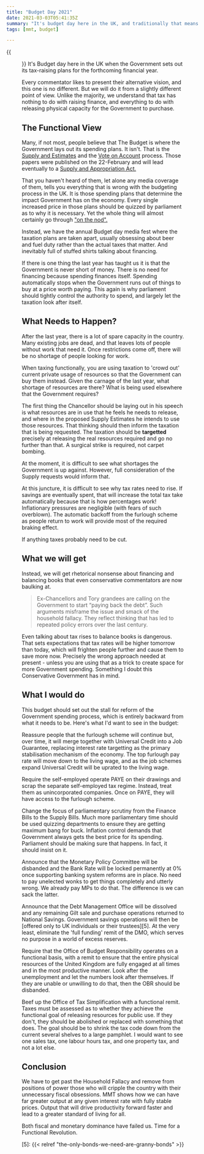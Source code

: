 ```yaml
---
title: "Budget Day 2021"
date: 2021-03-03T05:41:35Z
summary: "It's budget day here in the UK, and traditionally that means commentators write what they would do instead. Here's the MMT view"
tags: [mmt, budget]

---
```


{{<figure src="budget-box.jpg" alt="Gladstone Knew How Book Debt Worked">}}
It's Budget day here in the UK when the Government sets out its tax-raising plans for the forthcoming financial year.

Every commentator likes to present their alternative vision, and this one is
no different. But we will do it from a slightly different point of
view. Unlike the majority, we understand that tax has nothing
to do with raising finance, and everything to do with releasing physical
capacity for the Government to purchase.

## The Functional View

Many, if not most, people believe that The Budget is where the Government lays out its spending plans. It isn't. That is the [Supply and Estimates][2] and the [Vote on Account][1] process. Those papers were published on the 22-February and will lead eventually to a [Supply and Appropriation Act.][4]

That you haven't heard of them, let alone any media coverage of them, tells you everything that is wrong with the budgeting process in the UK. It is those spending plans that determine the impact Government has on the economy. Every single increased price in those plans should be quizzed by parliament as to why it is necessary. Yet the whole thing will almost certainly go through ["on the nod".][3]

Instead, we have the annual Budget day media fest where the taxation plans are taken apart, usually obsessing about beer and fuel duty rather than the actual taxes that matter. And inevitably full of stuffed shirts talking about financing. 

If there is one thing the last year has taught us it is that the
Government is never short of money. There is no need for financing
because spending finances itself. Spending automatically stops when the Government runs out of things to buy at a price worth paying. This again is why parliament should tightly control the authority to spend, and largely let the taxation look after itself.

## What Needs to Happen?

After the last year, there is a lot of spare capacity in the country. Many existing jobs are dead, and that leaves lots of people without work that need it. Once restrictions come off, there will be no shortage of people looking for work. 

When taxing functionally, you are using taxation to 'crowd out' current private usage of resources so that the Government can buy them instead. Given the carnage of the last year, what shortage of resources are there? What is being used elsewhere that the Government requires? 

The first thing the Chancellor should be laying out in his speech is what resources are in use that he feels he needs to release, and where in the proposed Supply Estimates he intends to use those resources. That thinking should then inform the taxation that is being requested. The taxation should be **targetted** precisely at releasing the real resources required and go no further than that. A surgical strike is required, not carpet bombing.

At the moment, it is difficult to see what shortages the Government is up against. However, full consideration of the Supply requests would inform that.

At this juncture, it is difficult to see why tax rates need to rise. If savings are eventually spent, that will increase the total tax take automatically because that is how percentages work!  Inflationary pressures are negligible (with fears of such overblown). The automatic backoff from the furlough scheme as people return to work will provide most of the required braking effect. 

If anything taxes probably need to be cut. 

## What we will get

Instead, we will get rhetorical nonsense about financing and balancing books that even conservative commentators are now baulking at.

> Ex-Chancellors and Tory grandees are calling on the Government to start “paying back the debt”. Such arguments misframe the issue and smack of the household fallacy. They reflect thinking that has led to repeated policy errors over the last century.

Even talking about tax rises to balance books is dangerous. That sets expectations that tax rates will be higher tomorrow than today, which will frighten people further and cause them to save more now. Precisely the wrong approach needed at present - unless you are using that as a trick to create space for more Government spending. Something I doubt this Conservative Government has in mind.

## What I would do

This budget should set out the stall for reform of the Government spending process, which is entirely backward from what it needs to be. Here's what I'd want to see in the budget:

Reassure people that the furlough scheme will continue but, over time, it will merge together with Universal Credit into a Job Guarantee, replacing interest rate targetting as the primary stabilisation mechanism of the economy. The top furlough pay rate will move down to the living wage, and as the job schemes expand Universal Credit will be uprated to the living wage.

Require the self-employed operate PAYE on their drawings and scrap the separate self-employed tax regime. Instead, treat them as unincorporated companies. Once on PAYE, they will have access to the furlough scheme.

Change the focus of parliamentary scrutiny from the Finance Bills to the Supply Bills. Much more parliamentary time should be used quizzing departments to ensure they are getting maximum bang for buck. Inflation control demands that Government always gets the best price for its spending. Parliament should be making sure that happens. In fact, it should insist on it.

Announce that the Monetary Policy Committee will be disbanded and the Bank Rate will be locked permanently at 0% once supporting banking system reforms are in place. No need to pay unelected wonks to get things completely and utterly wrong. We already pay MPs to do that. The difference is we can sack the latter. 

Announce that the Debt Management Office will be dissolved and any remaining Gilt sale and purchase operations returned to National Savings. Government savings operations will then be [offered only to UK individuals or their trustees][5]. At the very least, eliminate the 'full funding' remit of the DMO, which serves no purpose in a world of excess reserves. 

Require that the Office of Budget Responsibility operates on a functional basis, with a remit to ensure that the entire physical resources of the United Kingdom are fully engaged at all times and in the most productive manner. Look after the unemployment and let the numbers look after themselves. If they are unable or unwilling to do that, then the OBR should be disbanded.

Beef up the Office of Tax Simplification with a functional remit. Taxes must be assessed as to whether they achieve the functional goal of releasing resources for public use. If they don't, they should be abolished or replaced with something that does. The goal should be to shrink the tax code down from the current several shelves to a large pamphlet. I would want to see one sales tax, one labour hours tax, and one property tax, and not a lot else. 

## Conclusion

We have to get past the Household Fallacy and remove from positions of power those who will cripple the country with their unnecessary fiscal obsessions. MMT shows how we can have far greater output at any given interest rate with fully stable prices. Output that will drive productivity forward faster and lead to a greater standard of living for all. 

Both fiscal and monetary dominance have failed us. Time for a Functional Revolution. 


[1]: https://www.gov.uk/government/publications/vote-on-account-2021-22
[2]: https://www.gov.uk/government/publications/supplementary-estimates-2020-21
[3]: https://bills.parliament.uk/bills/2760
[4]: https://guidetoprocedure.parliament.uk/articles/s718SrCb/supply-and-appropriation-bills
[5]: {{< relref "the-only-bonds-we-need-are-granny-bonds" >}}
